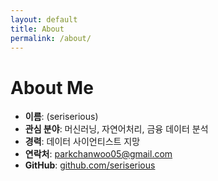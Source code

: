 ```yaml
---
layout: default
title: About
permalink: /about/
---
```


# About Me

- **이름**: (seriserious)  
- **관심 분야**: 머신러닝, 자연어처리, 금융 데이터 분석
- **경력**: 데이터 사이언티스트 지망  
- **연락처**: parkchanwoo05@gmail.com  
- **GitHub**: [github.com/seriserious](https://github.com/seriserious)  
